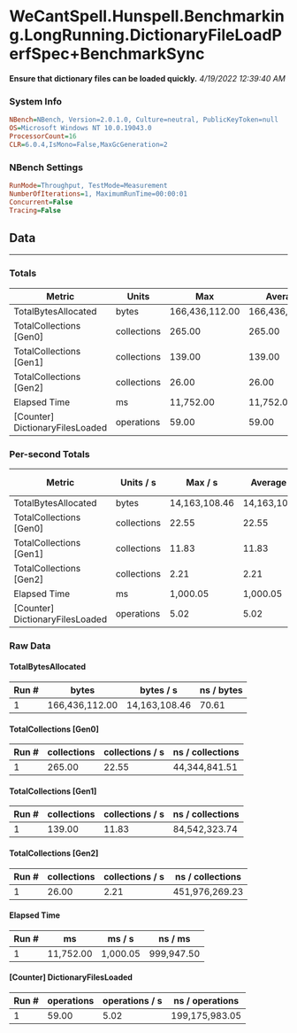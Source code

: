 ﻿# WeCantSpell.Hunspell.Benchmarking.LongRunning.DictionaryFileLoadPerfSpec+BenchmarkSync
__Ensure that dictionary files can be loaded quickly.__
_4/19/2022 12:39:40 AM_
### System Info
```ini
NBench=NBench, Version=2.0.1.0, Culture=neutral, PublicKeyToken=null
OS=Microsoft Windows NT 10.0.19043.0
ProcessorCount=16
CLR=6.0.4,IsMono=False,MaxGcGeneration=2
```

### NBench Settings
```ini
RunMode=Throughput, TestMode=Measurement
NumberOfIterations=1, MaximumRunTime=00:00:01
Concurrent=False
Tracing=False
```

## Data
-------------------

### Totals
|          Metric |           Units |             Max |         Average |             Min |          StdDev |
|---------------- |---------------- |---------------- |---------------- |---------------- |---------------- |
|TotalBytesAllocated |           bytes |  166,436,112.00 |  166,436,112.00 |  166,436,112.00 |            0.00 |
|TotalCollections [Gen0] |     collections |          265.00 |          265.00 |          265.00 |            0.00 |
|TotalCollections [Gen1] |     collections |          139.00 |          139.00 |          139.00 |            0.00 |
|TotalCollections [Gen2] |     collections |           26.00 |           26.00 |           26.00 |            0.00 |
|    Elapsed Time |              ms |       11,752.00 |       11,752.00 |       11,752.00 |            0.00 |
|[Counter] DictionaryFilesLoaded |      operations |           59.00 |           59.00 |           59.00 |            0.00 |

### Per-second Totals
|          Metric |       Units / s |         Max / s |     Average / s |         Min / s |      StdDev / s |
|---------------- |---------------- |---------------- |---------------- |---------------- |---------------- |
|TotalBytesAllocated |           bytes |   14,163,108.46 |   14,163,108.46 |   14,163,108.46 |            0.00 |
|TotalCollections [Gen0] |     collections |           22.55 |           22.55 |           22.55 |            0.00 |
|TotalCollections [Gen1] |     collections |           11.83 |           11.83 |           11.83 |            0.00 |
|TotalCollections [Gen2] |     collections |            2.21 |            2.21 |            2.21 |            0.00 |
|    Elapsed Time |              ms |        1,000.05 |        1,000.05 |        1,000.05 |            0.00 |
|[Counter] DictionaryFilesLoaded |      operations |            5.02 |            5.02 |            5.02 |            0.00 |

### Raw Data
#### TotalBytesAllocated
|           Run # |           bytes |       bytes / s |      ns / bytes |
|---------------- |---------------- |---------------- |---------------- |
|               1 |  166,436,112.00 |   14,163,108.46 |           70.61 |

#### TotalCollections [Gen0]
|           Run # |     collections | collections / s |ns / collections |
|---------------- |---------------- |---------------- |---------------- |
|               1 |          265.00 |           22.55 |   44,344,841.51 |

#### TotalCollections [Gen1]
|           Run # |     collections | collections / s |ns / collections |
|---------------- |---------------- |---------------- |---------------- |
|               1 |          139.00 |           11.83 |   84,542,323.74 |

#### TotalCollections [Gen2]
|           Run # |     collections | collections / s |ns / collections |
|---------------- |---------------- |---------------- |---------------- |
|               1 |           26.00 |            2.21 |  451,976,269.23 |

#### Elapsed Time
|           Run # |              ms |          ms / s |         ns / ms |
|---------------- |---------------- |---------------- |---------------- |
|               1 |       11,752.00 |        1,000.05 |      999,947.50 |

#### [Counter] DictionaryFilesLoaded
|           Run # |      operations |  operations / s | ns / operations |
|---------------- |---------------- |---------------- |---------------- |
|               1 |           59.00 |            5.02 |  199,175,983.05 |


